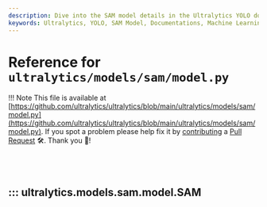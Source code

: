 ```yaml
---
description: Dive into the SAM model details in the Ultralytics YOLO documentation. Understand, implement, and optimize your model use.
keywords: Ultralytics, YOLO, SAM Model, Documentations, Machine Learning, AI, Convolutional neural network
---
```


# Reference for `ultralytics/models/sam/model.py`

!!! Note
    This file is available at [https://github.com/ultralytics/ultralytics/blob/main/ultralytics/models/sam/model.py](https://github.com/ultralytics/ultralytics/blob/main/ultralytics/models/sam/model.py). If you spot a problem please help fix it by [contributing](https://docs.ultralytics.com/help/contributing/) a [Pull Request](https://github.com/ultralytics/ultralytics/edit/main/ultralytics/models/sam/model.py) 🛠️. Thank you 🙏!

<br><br>

## ::: ultralytics.models.sam.model.SAM

<br><br>
